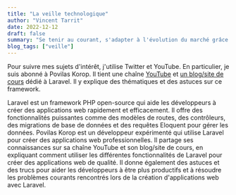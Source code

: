 ```yaml
---
title: "La veille technologique"
author: "Vincent Tarrit"
date: 2022-12-12
draft: false
summary: "Se tenir au courant, s'adapter à l'évolution du marché grâce à la veille technologique."
blog_tags: ["veille"]
---
```


Pour suivre mes sujets d'intérêt, j'utilise Twitter et YouTube. En particulier, je suis abonné à Povilas Korop. Il tient une chaîne [YouTube](https://www.youtube.com/c/laraveldaily) et [un blog/site de cours](https://laraveldaily.com/) dédié à Laravel. Il y explique des thématiques et des astuces sur ce framework.

Laravel est un framework PHP open-source qui aide les développeurs à créer des applications web rapidement et efficacement. Il offre des fonctionnalités puissantes comme des modèles de routes, des contrôleurs, des migrations de base de données et des requêtes Eloquent pour gérer les données. Povilas Korop est un développeur expérimenté qui utilise Laravel pour créer des applications web professionnelles. Il partage ses connaissances sur sa chaîne YouTube et son blog/site de cours, en expliquant comment utiliser les différentes fonctionnalités de Laravel pour créer des applications web de qualité. Il donne également des astuces et des trucs pour aider les développeurs à être plus productifs et à résoudre les problèmes courants rencontrés lors de la création d'applications web avec Laravel.
